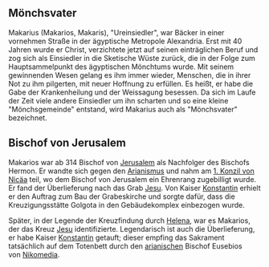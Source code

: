 ## Mönchsvater
Makarius (Makarios, Makaris), "Ureinsiedler", war Bäcker in einer vornehmen Straße in der ägyptische Metropole Alexandria. Erst mit 40 Jahren wurde er Christ, verzichtete jetzt auf seinen einträglichen Beruf und zog sich als Einsiedler in die Sketische Wüste zurück, die in der Folge zum Hauptsammelpunkt des ägyptischen Mönchtums wurde. Mit seinem gewinnenden Wesen gelang es ihm immer wieder, Menschen, die in ihrer Not zu ihm pilgerten, mit neuer Hoffnung zu erfüllen. Es heißt, er habe die Gabe der Krankenheilung und der Weissagung besessen. Da sich im Laufe der Zeit viele andere Einsiedler um ihn scharten und so eine kleine "Mönchsgemeinde" entstand, wird Makarius auch als "Mönchsvater" bezeichnet.

## Bischof von Jerusalem
Makarios war ab 314 Bischof von [Jerusalem](https://www.heiligenlexikon.de/Orte/GKarte.html?31.769581,35.214279&z=12) als Nachfolger des Bischofs Hermon. Er wandte sich gegen den [Arianismus](https://www.heiligenlexikon.de/Glossar/Arianismus.html) und nahm am [1. Konzil von Nicäa](https://www.heiligenlexikon.de/Glossar/Konzile_von_Nicaea.html#1Nicaea) teil, wo dem Bischof von Jerusalem ein Ehrenrang zugebilligt wurde. Er fand der Überlieferung nach das Grab [Jesu](https://www.heiligenlexikon.de/BiographienJ/Jesus_Christus.htm). Von Kaiser [Konstantin](https://www.heiligenlexikon.de/BiographienK/Konstantin_der_Grosse.htm) erhielt er den Auftrag zum Bau der Grabeskirche und sorgte dafür, dass die Kreuzigungsstätte Golgota in den Gebäudekomplex einbezogen wurde.

Später, in der Legende der Kreuzfindung durch [Helena](https://www.heiligenlexikon.de/BiographienH/Helena.html), war es Makarios, der das Kreuz [Jesu](https://www.heiligenlexikon.de/BiographienJ/Jesus_Christus.htm) identifizierte. Legendarisch ist auch die Überlieferung, er habe Kaiser [Konstantin](https://www.heiligenlexikon.de/BiographienK/Konstantin_der_Grosse.htm) getauft; dieser empfing das Sakrament tatsächlich auf dem Totenbett durch den [arianischen](https://www.heiligenlexikon.de/Glossar/Arianismus.html) Bischof Eusebios von [Nikomedia](https://www.heiligenlexikon.de/Orte/GKarte.html?40.763009,29.930457&z=17).


